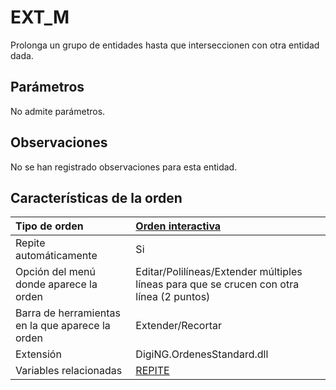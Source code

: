 # EXT\_M

Prolonga un grupo de entidades hasta que interseccionen con otra entidad dada.

## Parámetros

No admite parámetros.

## Observaciones

No se han registrado observaciones para esta entidad.

## Características de la orden

| Tipo de orden | [Orden interactiva](ext-m.md) |
| :--- | :--- |
| Repite automáticamente | Si |
| Opción del menú donde aparece la orden | Editar/Polilíneas/Extender múltiples líneas para que se crucen con otra línea \(2 puntos\) |
| Barra de herramientas en la que aparece la orden | Extender/Recortar |
| Extensión | DigiNG.OrdenesStandard.dll |
| Variables relacionadas | [REPITE](/digi3d-net/referencia/ventana-de-dibujo/variables/r/repite.md) |

